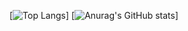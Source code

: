 [![Top Langs](https://github-readme-stats.vercel.app/api/top-langs/?username=nakashima1125&layout=compact)]
[![Anurag's GitHub stats](https://github-readme-stats.vercel.app/api?username=nakashima1125)]
